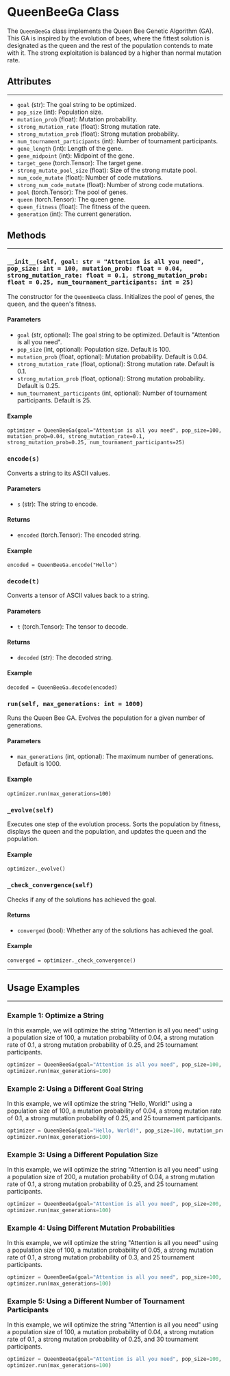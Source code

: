 # QueenBeeGa Class

The `QueenBeeGa` class implements the Queen Bee Genetic Algorithm (GA). This GA is inspired by the evolution of bees, where the fittest solution is designated as the queen and the rest of the population contends to mate with it. The strong exploitation is balanced by a higher than normal mutation rate.

## Attributes
---
-   `goal` (str): The goal string to be optimized.
-   `pop_size` (int): Population size.
-   `mutation_prob` (float): Mutation probability.
-   `strong_mutation_rate` (float): Strong mutation rate.
-   `strong_mutation_prob` (float): Strong mutation probability.
-   `num_tournament_participants` (int): Number of tournament participants.
-   `gene_length` (int): Length of the gene.
-   `gene_midpoint` (int): Midpoint of the gene.
-   `target_gene` (torch.Tensor): The target gene.
-   `strong_mutate_pool_size` (float): Size of the strong mutate pool.
-   `num_code_mutate` (float): Number of code mutations.
-   `strong_num_code_mutate` (float): Number of strong code mutations.
-   `pool` (torch.Tensor): The pool of genes.
-   `queen` (torch.Tensor): The queen gene.
-   `queen_fitness` (float): The fitness of the queen.
-   `generation` (int): The current generation.

## Methods
-------

### `__init__(self, goal: str = "Attention is all you need", pop_size: int = 100, mutation_prob: float = 0.04, strong_mutation_rate: float = 0.1, strong_mutation_prob: float = 0.25, num_tournament_participants: int = 25)`

The constructor for the `QueenBeeGa` class. Initializes the pool of genes, the queen, and the queen's fitness.

#### Parameters

-   `goal` (str, optional): The goal string to be optimized. Default is "Attention is all you need".
-   `pop_size` (int, optional): Population size. Default is 100.
-   `mutation_prob` (float, optional): Mutation probability. Default is 0.04.
-   `strong_mutation_rate` (float, optional): Strong mutation rate. Default is 0.1.
-   `strong_mutation_prob` (float, optional): Strong mutation probability. Default is 0.25.
-   `num_tournament_participants` (int, optional): Number of tournament participants. Default is 25.

#### Example

```
optimizer = QueenBeeGa(goal="Attention is all you need", pop_size=100, mutation_prob=0.04, strong_mutation_rate=0.1, strong_mutation_prob=0.25, num_tournament_participants=25)
```


### `encode(s)`

Converts a string to its ASCII values.

#### Parameters

-   `s` (str): The string to encode.

#### Returns

-   `encoded` (torch.Tensor): The encoded string.

#### Example

```
encoded = QueenBeeGa.encode("Hello")
```


### `decode(t)`

Converts a tensor of ASCII values back to a string.

#### Parameters

-   `t` (torch.Tensor): The tensor to decode.

#### Returns

-   `decoded` (str): The decoded string.

#### Example

```
decoded = QueenBeeGa.decode(encoded)
```


### `run(self, max_generations: int = 1000)`

Runs the Queen Bee GA. Evolves the population for a given number of generations.

#### Parameters

-   `max_generations` (int, optional): The maximum number of generations. Default is 1000.

#### Example

```
optimizer.run(max_generations=100)
```


### `_evolve(self)`

Executes one step of the evolution process. Sorts the population by fitness, displays the queen and the population, and updates the queen and the population.

#### Example

```
optimizer._evolve()
```


### `_check_convergence(self)`

Checks if any of the solutions has achieved the goal.

#### Returns

-   `converged` (bool): Whether any of the solutions has achieved the goal.

#### Example

```
converged = optimizer._check_convergence()
```
------

## Usage Examples
--------------

### Example 1: Optimize a String

In this example, we will optimize the string "Attention is all you need" using a population size of 100, a mutation probability of 0.04, a strong mutation rate of 0.1, a strong mutation probability of 0.25, and 25 tournament participants.

```python
optimizer = QueenBeeGa(goal="Attention is all you need", pop_size=100, mutation_prob=0.04, strong_mutation_rate=0.1, strong_mutation_prob=0.25, num_tournament_participants=25)
optimizer.run(max_generations=100)
```


### Example 2: Using a Different Goal String

In this example, we will optimize the string "Hello, World!" using a population size of 100, a mutation probability of 0.04, a strong mutation rate of 0.1, a strong mutation probability of 0.25, and 25 tournament participants.

```python
optimizer = QueenBeeGa(goal="Hello, World!", pop_size=100, mutation_prob=0.04, strong_mutation_rate=0.1, strong_mutation_prob=0.25, num_tournament_participants=25)
optimizer.run(max_generations=100)
```


### Example 3: Using a Different Population Size

In this example, we will optimize the string "Attention is all you need" using a population size of 200, a mutation probability of 0.04, a strong mutation rate of 0.1, a strong mutation probability of 0.25, and 25 tournament participants.

```python
optimizer = QueenBeeGa(goal="Attention is all you need", pop_size=200, mutation_prob=0.04, strong_mutation_rate=0.1, strong_mutation_prob=0.25, num_tournament_participants=25)
optimizer.run(max_generations=100)
```


### Example 4: Using Different Mutation Probabilities

In this example, we will optimize the string "Attention is all you need" using a population size of 100, a mutation probability of 0.05, a strong mutation rate of 0.1, a strong mutation probability of 0.3, and 25 tournament participants.

```python
optimizer = QueenBeeGa(goal="Attention is all you need", pop_size=100, mutation_prob=0.05, strong_mutation_rate=0.1, strong_mutation_prob=0.3, num_tournament_participants=25)
optimizer.run(max_generations=100)
```


### Example 5: Using a Different Number of Tournament Participants

In this example, we will optimize the string "Attention is all you need" using a population size of 100, a mutation probability of 0.04, a strong mutation rate of 0.1, a strong mutation probability of 0.25, and 30 tournament participants.

```python
optimizer = QueenBeeGa(goal="Attention is all you need", pop_size=100, mutation_prob=0.04, strong_mutation_rate=0.1, strong_mutation_prob=0.25, num_tournament_participants=30)
optimizer.run(max_generations=100)
```